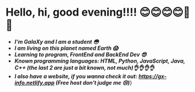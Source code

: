 # Hello, hi, good evening!!!! 😊😊😊😊👋👋
  
  - **_I'm GalaXy and I am a student 😳_**
  - **_I am living on this planet named Earth 😱_**
  - **_Learning to program, FrontEnd and BackEnd Dev 😎_**
  - **_Known programming languages: HTML, Python, JavaScript, Java, C++ (the last 2 are just a bit known, not much)👌👌👌👌_**
  - **_I also have a website, if you wanna check it out: https://gx-info.netlify.app (Free host don't judge me 😢)_**}
